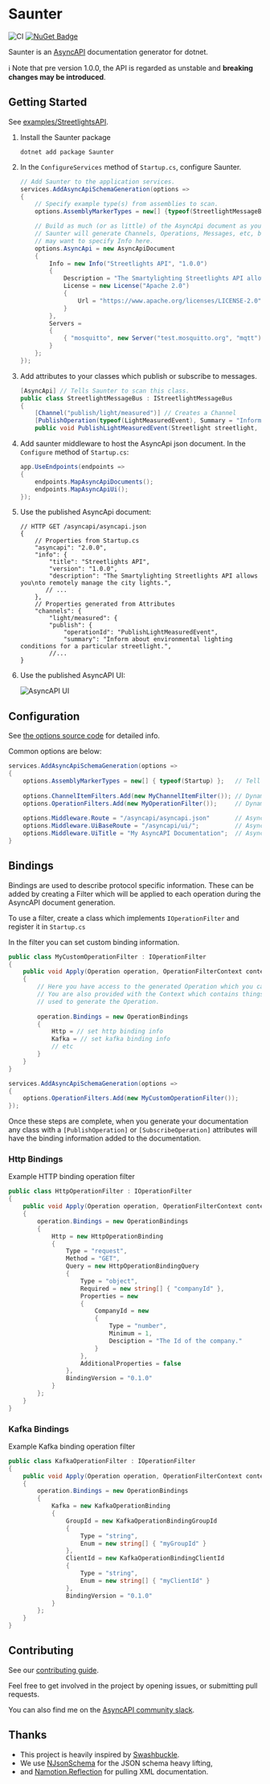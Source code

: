 # Saunter

![CI](https://github.com/tehmantra/saunter/workflows/CI/badge.svg)
[![NuGet Badge](https://buildstats.info/nuget/saunter?includePreReleases=true)](https://www.nuget.org/packages/Saunter/)

Saunter is an [AsyncAPI](https://github.com/asyncapi/asyncapi) documentation generator for dotnet.


ℹ Note that pre version 1.0.0, the API is regarded as unstable and **breaking changes may be introduced**.


## Getting Started

See [examples/StreetlightsAPI](examples/StreetlightsAPI).


1. Install the Saunter package

    ```
    dotnet add package Saunter
    ```

2. In the `ConfigureServices` method of `Startup.cs`, configure Saunter.

    ```csharp
    // Add Saunter to the application services. 
    services.AddAsyncApiSchemaGeneration(options =>
    {
        // Specify example type(s) from assemblies to scan.
        options.AssemblyMarkerTypes = new[] {typeof(StreetlightMessageBus)};

        // Build as much (or as little) of the AsyncApi document as you like.
        // Saunter will generate Channels, Operations, Messages, etc, but you
        // may want to specify Info here.
        options.AsyncApi = new AsyncApiDocument
        {
            Info = new Info("Streetlights API", "1.0.0")
            {
                Description = "The Smartylighting Streetlights API allows you\nto remotely manage the city lights.",
                License = new License("Apache 2.0")
                {
                    Url = "https://www.apache.org/licenses/LICENSE-2.0"
                }
            },
            Servers =
            {
                { "mosquitto", new Server("test.mosquitto.org", "mqtt") }
            }
        };
    });
    ```

3. Add attributes to your classes which publish or subscribe to messages.

    ```csharp
    [AsyncApi] // Tells Saunter to scan this class.
    public class StreetlightMessageBus : IStreetlightMessageBus
    {
        [Channel("publish/light/measured")] // Creates a Channel
        [PublishOperation(typeof(LightMeasuredEvent), Summary = "Inform about environmental lighting conditions for a particular streetlight.")] // A simple Publish operation.
        public void PublishLightMeasuredEvent(Streetlight streetlight, int lumens) {}
    ```

4. Add saunter middleware to host the AsyncApi json document. In the `Configure` method of `Startup.cs`:

    ```csharp
    app.UseEndpoints(endpoints =>
    {
        endpoints.MapAsyncApiDocuments();
        endpoints.MapAsyncApiUi();
    });
    ```

5. Use the published AsyncApi document:

    ```jsonc
    // HTTP GET /asyncapi/asyncapi.json
    {
        // Properties from Startup.cs
        "asyncapi": "2.0.0",
        "info": {
            "title": "Streetlights API",
            "version": "1.0.0",
            "description": "The Smartylighting Streetlights API allows you\nto remotely manage the city lights.",
           // ...
        },
        // Properties generated from Attributes
        "channels": {
            "light/measured": {
            "publish": {
                "operationId": "PublishLightMeasuredEvent",
                "summary": "Inform about environmental lighting conditions for a particular streetlight.",
            //...
    }
    ```
   
6. Use the published AsyncAPI UI:

    ![AsyncAPI UI](./assets/asyncapi-ui-screenshot.png)

## Configuration

See [the options source code](./src/Saunter/AsyncApiOptions.cs) for detailed info.

Common options are below:

```c#
services.AddAsyncApiSchemaGeneration(options =>
{
    options.AssemblyMarkerTypes = new[] { typeof(Startup) };   // Tell Saunter where to scan for your classes.
    
    options.ChannelItemFilters.Add(new MyChannelItemFilter()); // Dynamically update ChanelItems
    options.OperationFilters.Add(new MyOperationFilter());     // Dynamically update Operations
    
    options.Middleware.Route = "/asyncapi/asyncapi.json"       // AsyncAPI JSON document URL
    options.Middleware.UiBaseRoute = "/asyncapi/ui/";          // AsyncAPI UI URL
    options.Middleware.UiTitle = "My AsyncAPI Documentation";  // AsyncAPI UI page title
}
```


## Bindings
Bindings are used to describe protocol specific information. These can be added by creating a Filter which will be applied to each operation during the AsyncAPI document generation.

To use a filter, create a class which implements `IOperationFilter` and register it in `Startup.cs` 

In the filter you can set custom binding information.

```csharp
public class MyCustomOperationFilter : IOperationFilter
{
    public void Apply(Operation operation, OperationFilterContext context)
    {
        // Here you have access to the generated Operation which you can modify.
        // You are also provided with the Context which contains things like the MethodInfo and Attribute
        // used to generate the Operation.
        
        operation.Bindings = new OperationBindings
        {
            Http = // set http binding info
            Kafka = // set kafka binding info
            // etc
        }
    }
}
```

```csharp
services.AddAsyncApiSchemaGeneration(options =>
{
    options.OperationFilters.Add(new MyCustomOperationFilter());
});
```

Once these steps are complete, when you generate your documentation any class with a `[PublishOperation]` or `[SubscribeOperation]` attributes will have the binding information added to the documentation.


### Http Bindings

Example HTTP binding operation filter
 
```csharp
public class HttpOperationFilter : IOperationFilter
{
    public void Apply(Operation operation, OperationFilterContext context)
    {
        operation.Bindings = new OperationBindings
        {
            Http = new HttpOperationBinding
            {
                Type = "request",
                Method = "GET",
                Query = new HttpOperationBindingQuery
                {
                    Type = "object",
                    Required = new string[] { "companyId" },
                    Properties = new
                    {
                        CompanyId = new
                        {
                            Type = "number",
                            Minimum = 1,
                            Desciption = "The Id of the company."
                        }
                    },
                    AdditionalProperties = false
                },
                BindingVersion = "0.1.0"
            }
        };
    }
}
```

### Kafka Bindings
 
Example Kafka binding operation filter

```csharp
public class KafkaOperationFilter : IOperationFilter
{
    public void Apply(Operation operation, OperationFilterContext context)
    {
        operation.Bindings = new OperationBindings
        {
            Kafka = new KafkaOperationBinding
            {          
                GroupId = new KafkaOperationBindingGroupId
                {
                    Type = "string",
                    Enum = new string[] { "myGroupId" }     
                },
                ClientId = new KafkaOperationBindingClientId
                {
                    Type = "string",
                    Enum = new string[] { "myClientId" }
                },
                BindingVersion = "0.1.0"
            }
        };
    }
}
```

## Contributing

See our [contributing guide](./CONTRIBUTING.md).

Feel free to get involved in the project by opening issues, or submitting pull requests.

You can also find me on the [AsyncAPI community slack](https://asyncapi.com/slack-invite).

## Thanks

* This project is heavily inspired by [Swashbuckle](https://github.com/domaindrivendev/Swashbuckle.AspNetCore).
* We use [NJsonSchema](https://github.com/RicoSuter/NJsonSchema) for the JSON schema heavy lifting, 
* and [Namotion.Reflection](https://github.com/RicoSuter/Namotion.Reflection) for pulling XML documentation.


